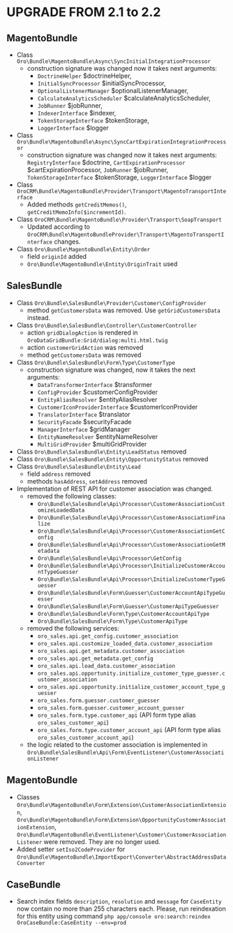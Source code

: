 UPGRADE FROM 2.1 to 2.2
========================

MagentoBundle
-------------
- Class `Oro\Bundle\MagentoBundle\Async\SyncInitialIntegrationProcessor`
    - construction signature was changed now it takes next arguments:
        - `DoctrineHelper` $doctrineHelper,
        - `InitialSyncProcessor` $initialSyncProcessor,
        - `OptionalListenerManager` $optionalListenerManager,
        - `CalculateAnalyticsScheduler` $calculateAnalyticsScheduler,
        - `JobRunner` $jobRunner,
        - `IndexerInterface` $indexer,
        - `TokenStorageInterface` $tokenStorage,
        - `LoggerInterface` $logger
- Class `Oro\Bundle\MagentoBundle\Async\SyncCartExpirationIntegrationProcessor`
    - construction signature was changed now it takes next arguments:
        `RegistryInterface` $doctrine,
        `CartExpirationProcessor` $cartExpirationProcessor,
        `JobRunner` $jobRunner,
        `TokenStorageInterface` $tokenStorage,
        `LoggerInterface` $logger
- Class `OroCRM\Bundle\MagentoBundle\Provider\Transport\MagentoTransportInterface`
    - Added methods `getCreditMemos()`, `getCreditMemoInfo($incrementId)`.
- Class `OroCRM\Bundle\MagentoBundle\Provider\Transport\SoapTransport` 
    - Updated according to `OroCRM\Bundle\MagentoBundleProvider\Transport\MagentoTransportInterface` changes.
- Class `Oro\Bundle\MagentoBundle\Entity\Order`
    - field `originId` added
    - `Oro\Bundle\MagentoBundle\Entity\OriginTrait` used

SalesBundle
-----------
- Class `Oro\Bundle\SalesBundle\Provider\Customer\ConfigProvider`
    - method `getCustomersData` was removed. Use `getGridCustomersData` instead.
- Class `Oro\Bundle\SalesBundle\Controller\CustomerController`
    - action `gridDialogAction` is rendered in `OroDataGridBundle:Grid/dialog:multi.html.twig`
    - action `customerGridAction` was removed
    - method `getCustomersData` was removed
- Class `Oro\Bundle\SalesBundle\Form\Type\CustomerType`
    - construction signature was changed, now it takes the next arguments:
        - `DataTransformerInterface` $transformer
        - `ConfigProvider` $customerConfigProvider
        - `EntityAliasResolver` $entityAliasResolver
        - `CustomerIconProviderInterface` $customerIconProvider
        - `TranslatorInterface` $translator
        - `SecurityFacade` $securityFacade
        - `ManagerInterface` $gridManager
        - `EntityNameResolver` $entityNameResolver
        - `MultiGridProvider` $multiGridProvider
- Class `Oro\Bundle\SalesBundle\Entity\LeadStatus` removed
- Class `Oro\Bundle\SalesBundle\Entity\OpportunityStatus` removed
- Class `Oro\Bundle\SalesBundle\Entity\Lead`
    - field `address` removed
    - methods `hasAddress`, `setAddress` removed
- Implementation of REST API for customer association was changed.
    - removed the following classes:
        - `Oro\Bundle\SalesBundle\Api\Processor\CustomerAssociationCustomizeLoadedData`
        - `Oro\Bundle\SalesBundle\Api\Processor\CustomerAssociationFinalize`
        - `Oro\Bundle\SalesBundle\Api\Processor\CustomerAssociationGetConfig`
        - `Oro\Bundle\SalesBundle\Api\Processor\CustomerAssociationGetMetadata`
        - `Oro\Bundle\SalesBundle\Api\Processor\GetConfig`
        - `Oro\Bundle\SalesBundle\Api\Processor\InitializeCustomerAccountTypeGuesser`
        - `Oro\Bundle\SalesBundle\Api\Processor\InitializeCustomerTypeGuesser`
        - `Oro\Bundle\SalesBundle\Form\Guesser\CustomerAccountApiTypeGuesser`
        - `Oro\Bundle\SalesBundle\Form\Guesser\CustomerApiTypeGuesser`
        - `Oro\Bundle\SalesBundle\Form\Type\CustomerAccountApiType`
        - `Oro\Bundle\SalesBundle\Form\Type\CustomerApiType`
    - removed the following services:
        - `oro_sales.api.get_config.customer_association`
        - `oro_sales.api.customize_loaded_data.customer_association`
        - `oro_sales.api.get_metadata.customer_association`
        - `oro_sales.api.get_metadata.get_config`
        - `oro_sales.api.load_data.customer_association`
        - `oro_sales.api.opportunity.initialize_customer_type_guesser.customer_association`
        - `oro_sales.api.opportunity.initialize_customer_account_type_guesser`
        - `oro_sales.form.guesser.customer_guesser`
        - `oro_sales.form.guesser.customer_account_guesser`
        - `oro_sales.form.type.customer_api` (API form type alias `oro_sales_customer_api`)
        - `oro_sales.form.type.customer_account_api` (API form type alias `oro_sales_customer_account_api`)
    - the logic related to the customer association is implemented in `Oro\Bundle\SalesBundle\Api\Form\EventListener\CustomerAssociationListener`

MagentoBundle
-----------
- Classes `Oro\Bundle\MagentoBundle\Form\Extension\CustomerAssociationExtension`, `Oro\Bundle\MagentoBundle\Form\Extension\OpportunityCustomerAssociationExtension`, `Oro\Bundle\MagentoBundle\EventListener\Customer\CustomerAssociationListener` were removed. They are no longer used.
- Added setter `setIso2CodeProvider` for `Oro\Bundle\MagentoBundle\ImportExport\Converter\AbstractAddressDataConverter`

CaseBundle
------------
- Search index fields `description`, `resolution` and `message` for `CaseEntity` now contain no more than 255 characters
  each. Please, run reindexation for this entity using command
  `php app/console oro:search:reindex OroCaseBundle:CaseEntity --env=prod`
